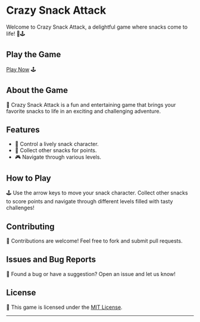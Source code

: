 # Crazy Snack Attack

Welcome to Crazy Snack Attack, a delightful game where snacks come to life! 🍿🕹️

## Play the Game

[Play Now](https://your-username.github.io/crazy-snack-attack/) 🕹️

## About the Game

📜 Crazy Snack Attack is a fun and entertaining game that brings your favorite snacks to life in an exciting and challenging adventure.

## Features

- 🍿 Control a lively snack character.
- 🌮 Collect other snacks for points.
- 🎮 Navigate through various levels.

## How to Play

🕹️ Use the arrow keys to move your snack character. Collect other snacks to score points and navigate through different levels filled with tasty challenges!

## Contributing

🤝 Contributions are welcome! Feel free to fork and submit pull requests.

## Issues and Bug Reports

🐛 Found a bug or have a suggestion? Open an issue and let us know!

## License

📄 This game is licensed under the [MIT License](LICENSE).

---
